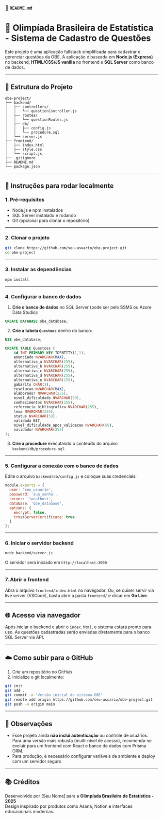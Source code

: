 ### 📄 `README.md`

# 🧠 Olimpíada Brasileira de Estatística - Sistema de Cadastro de Questões

Este projeto é uma aplicação fullstack simplificada para cadastrar e gerenciar questões da OBE. A aplicação é baseada em **Node.js (Express)** no backend, **HTML/CSS/JS vanilla** no frontend e **SQL Server** como banco de dados.

---

## 🧱 Estrutura do Projeto

```
obe-project/
├── backend/
│   ├── controllers/
│   │   └── questionController.js
│   ├── routes/
│   │   └── questionRoutes.js
│   ├── db/
│   │   ├── config.js
│   │   └── procedure.sql
│   └── server.js
├── frontend/
│   ├── index.html
│   ├── style.css
│   └── script.js
├── .gitignore
├── README.md
└── package.json
```

---

## 🚀 Instruções para rodar localmente

### 1. Pré-requisitos

- Node.js e npm instalados
- SQL Server instalado e rodando
- Git (opcional para clonar o repositório)

---

### 2. Clonar o projeto

```bash
git clone https://github.com/seu-usuario/obe-project.git
cd obe-project
```

---

### 3. Instalar as dependências

```bash
npm install
```

---

### 4. Configurar o banco de dados

1. **Crie o banco de dados** no SQL Server (pode ser pelo SSMS ou Azure Data Studio):

```sql
CREATE DATABASE obe_database;
```

2. **Crie a tabela `Questoes`** dentro do banco:

```sql
USE obe_database;

CREATE TABLE Questoes (
    id INT PRIMARY KEY IDENTITY(1,1),
    enunciado NVARCHAR(MAX),
    alternativa_a NVARCHAR(255),
    alternativa_b NVARCHAR(255),
    alternativa_c NVARCHAR(255),
    alternativa_d NVARCHAR(255),
    alternativa_e NVARCHAR(255),
    gabarito CHAR(1),
    resolucao NVARCHAR(MAX),
    elaborador NVARCHAR(255),
    nivel_dificuldade NVARCHAR(50),
    conhecimentos NVARCHAR(255),
    referencia_bibliografica NVARCHAR(255),
    tema NVARCHAR(255),
    status NVARCHAR(50),
    validada BIT,
    nivel_dificuldade_apos_validacao NVARCHAR(50),
    validador NVARCHAR(255)
);
```

3. **Crie a procedure** executando o conteúdo do arquivo `backend/db/procedure.sql`.

---

### 5. Configurar a conexão com o banco de dados

Edite o arquivo `backend/db/config.js` e coloque suas credenciais:

```js
module.exports = {
  user: 'seu_usuario',
  password: 'sua_senha',
  server: 'localhost',
  database: 'obe_database',
  options: {
    encrypt: false,
    trustServerCertificate: true
  }
};
```

---

### 6. Iniciar o servidor backend

```bash
node backend/server.js
```

O servidor será iniciado em `http://localhost:3000`

---

### 7. Abrir o frontend

Abra o arquivo `frontend/index.html` no navegador. Ou, se quiser servir via live server (VSCode), basta abrir a pasta `frontend/` e clicar em **Go Live**.

---

## 🌐 Acesso via navegador

Após iniciar o backend e abrir o `index.html`, o sistema estará pronto para uso. As questões cadastradas serão enviadas diretamente para o banco SQL Server via API.

---

## ☁️ Como subir para o GitHub

1. Crie um repositório no GitHub
2. Inicialize o git localmente:

```bash
git init
git add .
git commit -m "Versão inicial do sistema OBE"
git remote add origin https://github.com/seu-usuario/obe-project.git
git push -u origin main
```

---

## 📌 Observações

- Esse projeto ainda **não inclui autenticação** ou controle de usuários. Para uma versão mais robusta (multi-nível de acesso), recomenda-se evoluir para um frontend com React e banco de dados com Prisma ORM.
- Para produção, é necessário configurar variáveis de ambiente e deploy com um servidor seguro.

---

## 📚 Créditos

Desenvolvido por [Seu Nome] para a **Olimpíada Brasileira de Estatística - 2025**  
Design inspirado por produtos como Asana, Notion e interfaces educacionais modernas.
